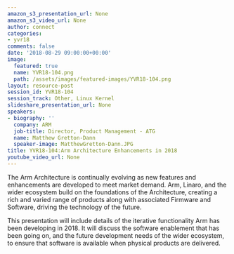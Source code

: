 ```yaml
---
amazon_s3_presentation_url: None
amazon_s3_video_url: None
author: connect
categories:
- yvr18
comments: false
date: '2018-08-29 09:00:00+00:00'
image:
  featured: true
  name: YVR18-104.png
  path: /assets/images/featured-images/YVR18-104.png
layout: resource-post
session_id: YVR18-104
session_track: Other, Linux Kernel
slideshare_presentation_url: None
speakers:
- biography: ''
  company: ARM
  job-title: Director, Product Management - ATG
  name: Matthew Gretton-Dann
  speaker-image: MatthewGretton-Dann.JPG
title: YVR18-104:Arm Architecture Enhancements in 2018
youtube_video_url: None
---
```


The Arm Architecture is continually evolving as new features and enhancements are developed to meet market demand. Arm, Linaro, and the wider ecosystem build on the foundations of the Architecture, creating a rich and varied range of products along with associated Firmware and Software, driving the technology of the future.

This presentation will include details of the iterative functionality Arm has been developing in 2018.  It will discuss the software enablement that has been going on, and the future development needs of the wider ecosystem, to ensure that software is available when physical products are delivered.